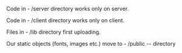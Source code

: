 Code in - /server  directory works only on server.

Code in - /client  directory works only on client.

Files in - /lib    directory first uploading.

Our static objects (fonts, images etc.) move to - /public -- directory
